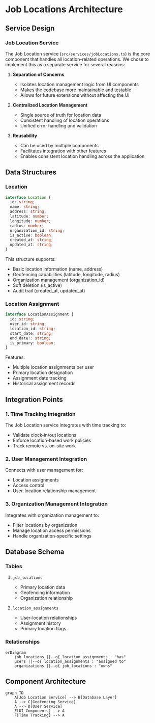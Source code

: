 # Job Locations Architecture

## Service Design

### Job Location Service

The Job Location service (`src/services/jobLocations.ts`) is the core component that handles all location-related operations. We chose to implement this as a separate service for several reasons:

1. **Separation of Concerns**
   - Isolates location management logic from UI components
   - Makes the codebase more maintainable and testable
   - Allows for future extensions without affecting the UI

2. **Centralized Location Management**
   - Single source of truth for location data
   - Consistent handling of location operations
   - Unified error handling and validation

3. **Reusability**
   - Can be used by multiple components
   - Facilitates integration with other features
   - Enables consistent location handling across the application

## Data Structures

### Location

```typescript
interface Location {
  id: string;
  name: string;
  address: string;
  latitude: number;
  longitude: number;
  radius: number;
  organization_id: string;
  is_active: boolean;
  created_at: string;
  updated_at: string;
}
```

This structure supports:
- Basic location information (name, address)
- Geofencing capabilities (latitude, longitude, radius)
- Organization management (organization_id)
- Soft deletion (is_active)
- Audit trail (created_at, updated_at)

### Location Assignment

```typescript
interface LocationAssignment {
  id: string;
  user_id: string;
  location_id: string;
  start_date: string;
  end_date?: string;
  is_primary: boolean;
}
```

Features:
- Multiple location assignments per user
- Primary location designation
- Assignment date tracking
- Historical assignment records

## Integration Points

### 1. Time Tracking Integration

The Job Location service integrates with time tracking to:
- Validate clock-in/out locations
- Enforce location-based work policies
- Track remote vs. on-site work

### 2. User Management Integration

Connects with user management for:
- Location assignments
- Access control
- User-location relationship management

### 3. Organization Management Integration

Integrates with organization management to:
- Filter locations by organization
- Manage location access permissions
- Handle organization-specific settings

## Database Schema

### Tables

1. `job_locations`
   - Primary location data
   - Geofencing information
   - Organization relationship

2. `location_assignments`
   - User-location relationships
   - Assignment history
   - Primary location flags

### Relationships

```mermaid
erDiagram
    job_locations ||--o{ location_assignments : "has"
    users ||--o{ location_assignments : "assigned to"
    organizations ||--o{ job_locations : "owns"
```

## Component Architecture

```mermaid
graph TD
    A[Job Location Service] --> B[Database Layer]
    A --> C[Geofencing Service]
    A --> D[User Service]
    E[UI Components] --> A
    F[Time Tracking] --> A
```
